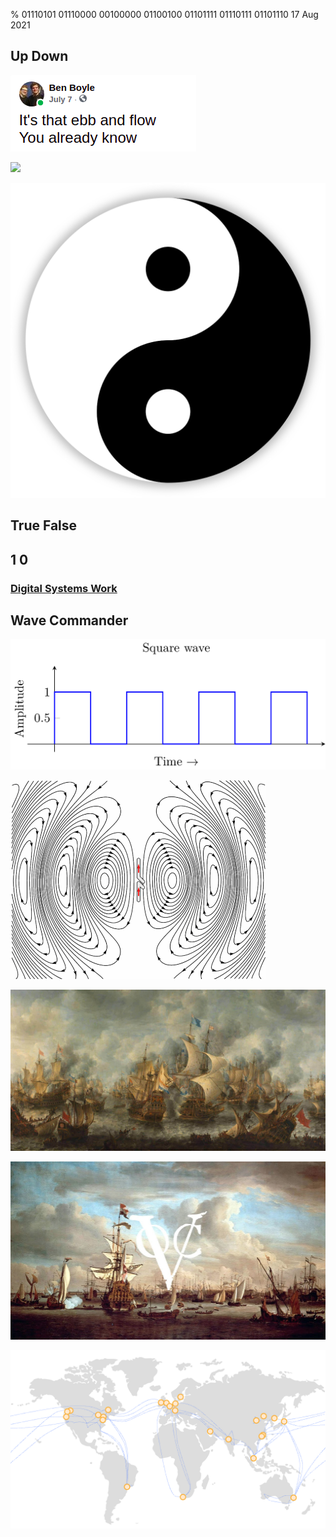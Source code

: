 % 01110101 01110000 00100000 01100100 01101111 01110111 01101110
17 Aug 2021

## Up Down

![](./images/ebb_flow.png)

![](./images/up_down_down.png)

![](./images/yin_yang.png)

## True False

## 1 0

### [Digital Systems Work](https://drive.google.com/file/d/1bm_rR8-ENU1bD945_FbGxg4aeApCTd3G/view?usp=sharing)

## Wave Commander

![](./images/sq_wave.png)

![](./images/dipole.gif)

![](./images/navy.jpg)

![](./images/voc.png)

![](./images/aws.png)
